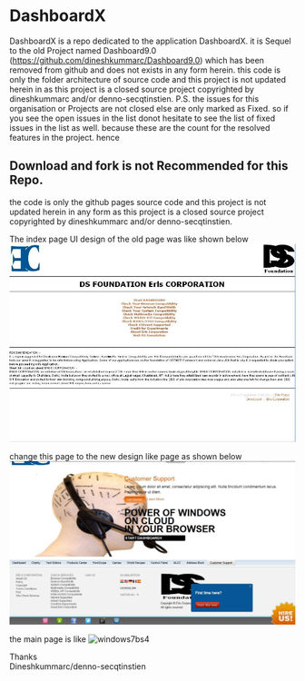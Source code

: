 DashboardX
==========

DashboardX is a repo dedicated to the application DashboardX. it is Sequel to the old Project named Dashboard9.0 (https://github.com/dineshkummarc/Dashboard9.0) which has been removed from github and does not exists in any form herein. this code is only the folder architecture of source code and this project is not updated herein in as this project is a closed source project copyrighted by dineshkummarc and/or denno-secqtinstien. P.S. the issues for this organisation or Projects are not closed else are only marked as Fixed. so if you see the open issues in the list donot hesitate to see the list of fixed issues in the list as well. because these are the count for the resolved features in the project. hence

Download and fork is not Recommended for this Repo.
--------------------------------------------------

the code is only the github pages source code and this project is not updated herein in any form as this project is a closed source project copyrighted by dineshkummarc and/or denno-secqtinstien.

The index page UI design of  the old page was like shown below
![EC OLD PAGE](https://github.com/Dashboard-X/Dashboardx-index/raw/master/screenshots/old-page.jpg)

change this page to the new design like page as shown below
![EC OLD PAGE](https://github.com/Dashboard-X/Dashboardx-index/raw/master/screenshots/ec-new-26-july-2013.jpg)

the main page is like
![windows7bs4](https://f.cloud.github.com/assets/2188914/175913/b2bad12e-7b60-11e2-802c-50009667c59b.png)

Thanks<br/>
Dineshkummarc/denno-secqtinstien
